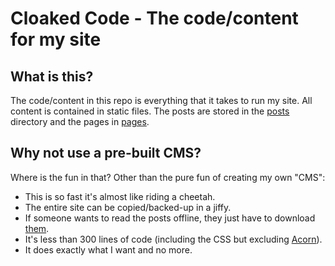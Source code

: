 # Cloaked Code - The code/content for my site

## What is this?

The code/content in this repo is everything that it takes to run my site. All content is contained in static files. The posts are stored in the [posts](/cloakedcode/cloakedcode/tree/master/posts/) directory and the pages in [pages](/cloakedcode/cloakedcode/tree/master/pages/).

## Why not use a pre-built CMS?

Where is the fun in that? Other than the pure fun of creating my own "CMS":

 * This is so fast it's almost like riding a cheetah.
 * The entire site can be copied/backed-up in a jiffy.
 * If someone wants to read the posts offline, they just have to download [them](/cloakedcode/cloakedcode/tree/master/posts/).
 * It's less than 300 lines of code (including the CSS but excluding [Acorn](/cloakedcode/cloakedcode/tree/master/app/acorn.php)).
 * It does exactly what I want and no more.

